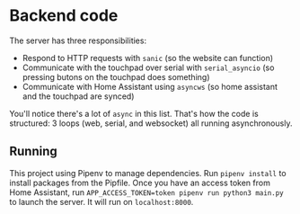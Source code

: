 # Backend code

The server has three responsibilities:
- Respond to HTTP requests with `sanic` (so the website can function)
- Communicate with the touchpad over serial with `serial_asyncio` (so pressing butons on the touchpad does something)
- Communicate with Home Assistant using `asyncws` (so home assistant and the touchpad are synced)

You'll notice there's a lot of `async` in this list. That's how the code is structured: 3 loops (web, serial, and websocket) all running asynchronously.

## Running

This project using Pipenv to manage dependencies. Run `pipenv install` to install packages from the Pipfile.
Once you have an access token from Home Assistant, run `APP_ACCESS_TOKEN=token pipenv run python3 main.py` to launch the server. It will run on `localhost:8000`.
